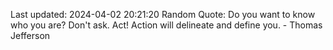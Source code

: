 Last updated: 2024-04-02 20:21:20
Random Quote: Do you want to know who you are? Don't ask. Act! Action will delineate and define you. - Thomas Jefferson